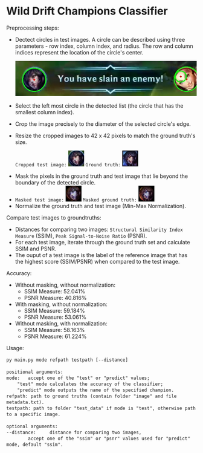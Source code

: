 # Wild Drift Champions Classifier

Preprocessing steps:

* Dectect circles in test images. A circle can be described using three parameters - row index, column index, and radius. The row and column indices represent the location of the circle's center.

  ![1686768517846](image/README/1686768517846.png)
* Select the left most circle in the detected list (the circle that has the smallest column index).
* Crop the image precisely to the diameter of the selected circle's edge.
* Resize the cropped images to 42 x 42 pixels to match the ground truth's size.

  `Cropped test image:` 	![1686768796531](image/README/1686768796531.png)		`Ground truth:` 		![1686803011753](image/README/1686803011753.png)

- Mask the pixels in the ground truth and test image that lie beyond the boundary of the detected circle.
- `Masked test image:` 	![1686824950768](image/README/1686824950768.png)		`Masked ground truth:` ![1686824974165](image/README/1686824974165.png)
- Normalize the ground truth and test image (Min-Max Normalization).

Compare test images to groundtruths:

* Distances for comparing two images: `Structural Similarity Index Measure` (SSIM), `Peak Signal-to-Noise Ratio` (PSNR).
* For each test image, iterate through the ground truth set and calculate SSIM and PSNR.
* The ouput of a test image is the label of the reference image that has the highest score (SSIM/PSNR) when compared to the test image.

Accuracy:

* Without masking, without normalization:
  * SSIM Measure: 52.041%
  * PSNR Measure: 40.816%
* With masking, without normalization:
  * SSIM Measure: 59.184%
  * PSNR Measure: 53.061%
* Without masking, with normalization:
  * SSIM Measure: 58.163%
  * PSNR Measure: 61.224%

Usage:

```
py main.py mode refpath testpath [--distance]

positional arguments:
mode: 	accept one of the "test" or "predict" values; 
	"test" mode calculates the accuracy of the classifier;
	"predict" mode outputs the name of the specified champion.
refpath: path to ground truths (contain folder "image" and file metadata.txt).
testpath: path to folder "test_data" if mode is "test", otherwise path to a specific image.

optional arguments:
--distance: 	distance for comparing two images, 
		accept one of the "ssim" or "psnr" values used for "predict" mode, default "ssim".

```
